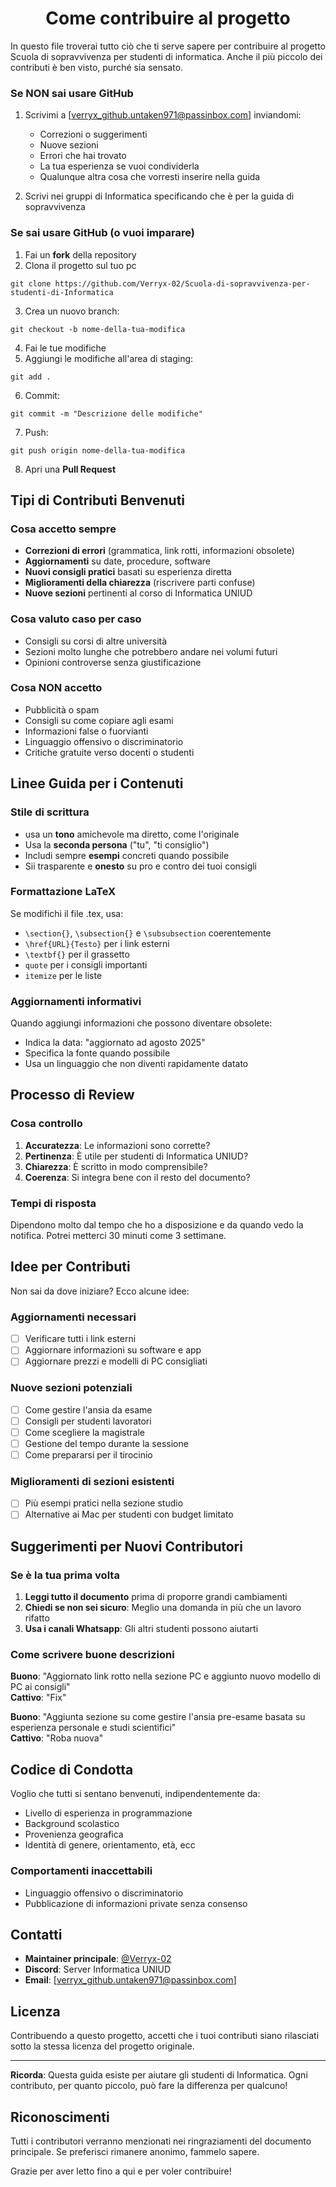 <div align="center"> 

# Come contribuire al progetto

</div>
In questo file troverai tutto ciò che ti serve sapere per contribuire al progetto Scuola di sopravvivenza per studenti di informatica. Anche il più piccolo dei contributi è ben visto, purché sia sensato. 

### Se NON sai usare GitHub

1. Scrivimi a [verryx_github.untaken971@passinbox.com] inviandomi:
    - Correzioni o suggerimenti
    - Nuove sezioni
    - Errori che hai trovato
    - La tua esperienza se vuoi condividerla
    - Qualunque altra cosa che vorresti inserire nella guida
       
2. Scrivi nei gruppi di Informatica specificando che è per la guida di sopravvivenza
    

### Se sai usare GitHub (o vuoi imparare)

1. Fai un **fork** della repository
2. Clona il progetto sul tuo pc
```
git clone https://github.com/Verryx-02/Scuola-di-sopravvivenza-per-studenti-di-Informatica
```
   
3. Crea un nuovo branch:
```
git checkout -b nome-della-tua-modifica
```

4. Fai le tue modifiche
5. Aggiungi le modifiche all'area di staging:
```
git add .
```
6. Commit:
```
git commit -m "Descrizione delle modifiche"
```
7. Push:
```
git push origin nome-della-tua-modifica
```
8. Apri una **Pull Request**

##  Tipi di Contributi Benvenuti

### Cosa accetto sempre

- **Correzioni di errori** (grammatica, link rotti, informazioni obsolete)
- **Aggiornamenti** su date, procedure, software
- **Nuovi consigli pratici** basati su esperienza diretta
- **Miglioramenti della chiarezza** (riscrivere parti confuse)
- **Nuove sezioni** pertinenti al corso di Informatica UNIUD

### Cosa valuto caso per caso

- Consigli su corsi di altre università
- Sezioni molto lunghe che potrebbero andare nei volumi futuri
- Opinioni controverse senza giustificazione

### Cosa NON accetto

- Pubblicità o spam
- Consigli su come copiare agli esami
- Informazioni false o fuorvianti
- Linguaggio offensivo o discriminatorio
- Critiche gratuite verso docenti o studenti

## Linee Guida per i Contenuti

### Stile di scrittura

- usa un **tono** amichevole ma diretto, come l'originale
- Usa la **seconda persona** ("tu", "ti consiglio")
- Includi sempre **esempi** concreti quando possibile
- Sii trasparente e **onesto** su pro e contro dei tuoi consigli

### Formattazione LaTeX

Se modifichi il file .tex, usa:

- `\section{}`, `\subsection{}` e `\subsubsection` coerentemente
- `\href{URL}{Testo}` per i link esterni
- `\textbf{}` per il grassetto
- `quote` per i consigli importanti
- `itemize` per le liste

### Aggiornamenti informativi

Quando aggiungi informazioni che possono diventare obsolete:

- Indica la data: "aggiornato ad agosto 2025"
- Specifica la fonte quando possibile
- Usa un linguaggio che non diventi rapidamente datato

## Processo di Review

### Cosa controllo

1. **Accuratezza**: Le informazioni sono corrette?
2. **Pertinenza**: È utile per studenti di Informatica UNIUD?
3. **Chiarezza**: È scritto in modo comprensibile?
4. **Coerenza**: Si integra bene con il resto del documento?

### Tempi di risposta

Dipendono molto dal tempo che ho a disposizione e da quando vedo la notifica. Potrei metterci 30 minuti come 3 settimane.

## Idee per Contributi

Non sai da dove iniziare? Ecco alcune idee:

### Aggiornamenti necessari

- [ ] Verificare tutti i link esterni
- [ ] Aggiornare informazioni su software e app
- [ ] Aggiornare prezzi e modelli di PC consigliati

### Nuove sezioni potenziali

- [ ] Come gestire l'ansia da esame
- [ ] Consigli per studenti lavoratori
- [ ] Come scegliere la magistrale
- [ ] Gestione del tempo durante la sessione
- [ ] Come prepararsi per il tirocinio

### Miglioramenti di sezioni esistenti

- [ ] Più esempi pratici nella sezione studio
- [ ] Alternative ai Mac per studenti con budget limitato

## Suggerimenti per Nuovi Contributori

### Se è la tua prima volta

1. **Leggi tutto il documento** prima di proporre grandi cambiamenti
2. **Chiedi se non sei sicuro**: Meglio una domanda in più che un lavoro rifatto
3. **Usa i canali Whatsapp**: Gli altri studenti possono aiutarti

### Come scrivere buone descrizioni

**Buono**: "Aggiornato link rotto nella sezione PC e aggiunto nuovo modello di PC ai consigli"  
**Cattivo**: "Fix"

**Buono**: "Aggiunta sezione su come gestire l'ansia pre-esame basata su esperienza personale e studi scientifici"  
**Cattivo**: "Roba nuova"

## Codice di Condotta
Voglio che tutti si sentano benvenuti, indipendentemente da:

- Livello di esperienza in programmazione
- Background scolastico
- Provenienza geografica
- Identità di genere, orientamento, età, ecc

### Comportamenti inaccettabili

- Linguaggio offensivo o discriminatorio
- Pubblicazione di informazioni private senza consenso

## Contatti

- **Maintainer principale**: [@Verryx-02](https://github.com/Verryx-02)
- **Discord**: Server Informatica UNIUD
- **Email**: [verryx_github.untaken971@passinbox.com]

## Licenza

Contribuendo a questo progetto, accetti che i tuoi contributi siano rilasciati sotto la stessa licenza del progetto originale.

---

**Ricorda**: Questa guida esiste per aiutare gli studenti di Informatica. Ogni contributo, per quanto piccolo, può fare la differenza per qualcuno!

## Riconoscimenti

Tutti i contributori verranno menzionati nei ringraziamenti del documento principale. Se preferisci rimanere anonimo, fammelo sapere.

Grazie per aver letto fino a qui e per voler contribuire! 
